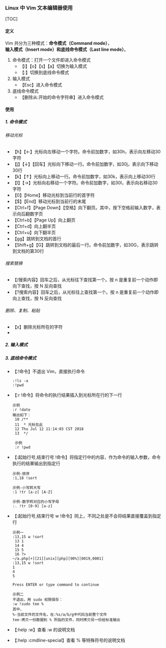 ### Linux 中 Vim 文本编辑器使用

[TOC]

#### 定义

Vim 共分为三种模式：**命令模式（Command mode）**，**输入模式（Insert mode）**和**底线命令模式（Last line mode）**。 

1. 命令模式：打开一个文件即进入命令模式
   - 【i】【o】【s】【a】切换为输入模式
   - 【:】切换到底线命令模式
2. 输入模式
   - 【Esc】进入命令模式
3. 底线命令模式
   - 【删除从:开始的命令字符串】进入命令模式 

#### 使用

##### 1. 命令模式

###### 移动光标

- 【h】【←】光标向左移动一个字符。命令前加数字，如30h，表示向左移动30字符 
- 【j】【↓】【回车】光标向下移动一行。命令前加数字，如30j，表示向下移动30行
- 【k】【↑】光标向上移动一行。命令前加数字，如30k，表示向上移动30行
- 【l】【→】光标向右移动一个字符。命令前加数字，如30l，表示向右移动30字符
- 【0】【Home】移动光标到当前行的首字符
- 【$】【End】移动光标到当前行的末尾
- 【Ctrl+f】【Page Down】【空格】向下翻页。其中，按下空格前输入数字，表示向后翻数字页
- 【Ctrl+b】【Page Up】向上翻页
- 【Ctrl+d】向上翻半页
- 【Ctrl+u】向下翻半页
- 【gg】跳转到文档的首行
- 【Shift+g】【G】跳转到文档的最后一行。命令前加数字，如30G，表示跳转到文档的第30行

###### 搜索替换

- 【/搜索内容】回车之后，从光标往下查找第一个。按 n 是重复前一个动作即向下查找，按 N 反向查找
- 【?搜索内容】回车之后，从光标往上查找第一个。按 n 是重复前一个动作即向上查找，按 N 反向查找

###### 删除、复制、粘贴



- 【x】删除光标所在的字符
- 

##### 2. 输入模式

##### 3. 底线命令模式

- 【:!命令】不退出 Vim，直接执行命令

  ```
  :!ls -a
  :!pwd
  ```

- 【:r !命令】将命令的执行结果插入到光标所在行的下一行

  ```
  示例
  :r !date
  输出如下：
   10 /**
   11  * 光标在此 
   12 Thu Jul 12 11:14:03 CST 2018
   13  */
   
   示例
   :r !pwd
  ```

- 【:起始行号,结束行号 !命令】将指定行中的内容，作为命令的输入参数，命令执行的结果输出到指定行

  ```
  示例-排序
  :1,18 !sort
  
  示例-小写转大写
  :1 !tr [a-z] [A-Z]
  
  示例-数字转对应的小写字母
  :. !tr [0-9] [a-z]
  ```

- 【:起始行号,结束行号 w !命令】同上，不同之处是不会将结果直接覆盖到指定行

  ```
  示例一
  :13,15 w !sort
   13 1
   14 4
   15 5
   16 ?>          
  ~/a.php[+][21][unix][php][90%][0019,0001]                                               
  :13,15 w !sort
  1
  4
  5
  
  Press ENTER or type command to continue
  
  示例二
  不退出，用 sudo 权限保存：
  :w !sudo tee %
  其中，
  %-当前文件的文件名，在:%s/a/b/g中代码当前整个文件
  tee-拷贝一份数据到 % 所指的文件，同时拷贝另一份给标准输出
  ```

- 【:help :w】查看 :w 的说明文档

- 【:help :cmdline-special】查看 % 等特殊符号的说明文档